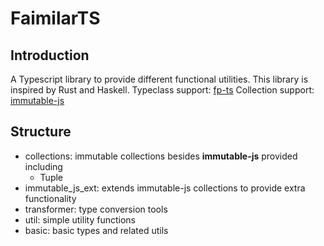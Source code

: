 # FaimilarTS
## Introduction
A Typescript library to provide different functional utilities. This library is inspired by Rust and Haskell.
Typeclass support: [fp-ts](https://github.com/gcanti/fp-ts)
Collection support: [immutable-js](https://github.com/immutable-js/immutable-js/) 

## Structure
- collections: immutable collections besides **immutable-js** provided including
  - Tuple
- immutable_js_ext: extends immutable-js collections to provide extra functionality
- transformer: type conversion tools
- util: simple utility functions
- basic: basic types and related utils